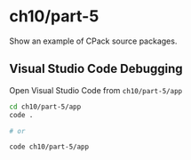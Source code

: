 # ch10/part-5

Show an example of CPack source packages.

## Visual Studio Code Debugging

Open Visual Studio Code from `ch10/part-5/app`

```bash
cd ch10/part-5/app
code .

# or

code ch10/part-5/app
```
